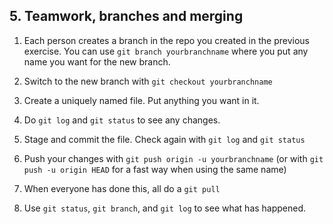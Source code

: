 ## 5. Teamwork, branches and merging  

1. Each person creates a branch in the repo you created in the previous exercise. You can use `git branch yourbranchname` where you put any name you want for the new branch.

2. Switch to the new branch with `git checkout yourbranchname`

3. Create a uniquely named file. Put anything you want in it.

4. Do `git log` and `git status` to see any changes.

5. Stage and commit the file. Check again with `git log` and `git status`

6. Push your changes with `git push origin -u yourbranchname` (or with `git push -u origin HEAD` for a fast way when using the same name)

7. When everyone has done this, all do a `git pull`

8. Use `git status`, `git branch`, and `git log` to see what has happened.

